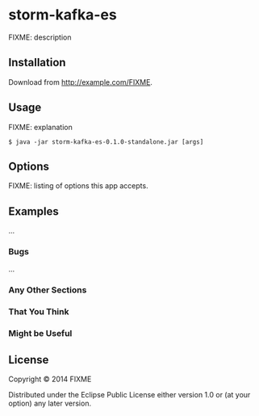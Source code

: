 # storm-kafka-es

FIXME: description

## Installation

Download from http://example.com/FIXME.

## Usage

FIXME: explanation

    $ java -jar storm-kafka-es-0.1.0-standalone.jar [args]

## Options

FIXME: listing of options this app accepts.

## Examples

...

### Bugs

...

### Any Other Sections
### That You Think
### Might be Useful

## License

Copyright © 2014 FIXME

Distributed under the Eclipse Public License either version 1.0 or (at
your option) any later version.
